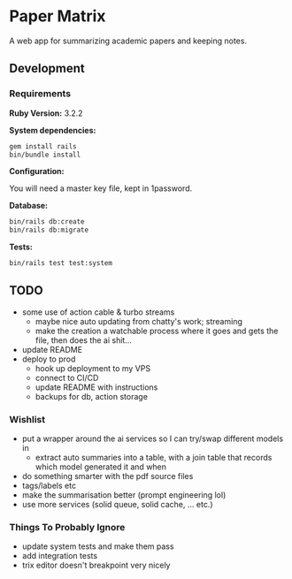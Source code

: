 # Paper Matrix

A web app for summarizing academic papers and keeping notes.

## Development

### Requirements

**Ruby Version:** 3.2.2

**System dependencies:**

```sh
gem install rails
bin/bundle install
```

**Configuration:**

You will need a master key file, kept in 1password.

**Database:**

```sh
bin/rails db:create
bin/rails db:migrate
```

**Tests:**

```sh
bin/rails test test:system
```

## TODO

- some use of action cable & turbo streams
    - maybe nice auto updating from chatty's work; streaming
    - make the creation a watchable process where it goes and gets the file, then does the ai shit...
- update README
- deploy to prod
    - hook up deployment to my VPS
    - connect to CI/CD
    - update README with instructions
    - backups for db, action storage

### Wishlist

- put a wrapper around the ai services so I can try/swap different models in
    - extract auto summaries into a table, with a join table that records which model generated it and when
- do something smarter with the pdf source files
- tags/labels etc
- make the summarisation better (prompt engineering lol)
- use more services (solid queue, solid cache, ... etc.)

### Things To Probably Ignore

- update system tests and make them pass
- add integration tests
- trix editor doesn't breakpoint very nicely
